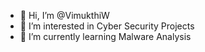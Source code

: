 - 👋 Hi, I’m @VimukthiW
- 👀 I’m interested in Cyber Security Projects
- 🌱 I’m currently learning Malware Analysis 

<!---
VimukthiW/VimukthiW is a ✨ special ✨ repository because its `README.md` (this file) appears on your GitHub profile.
You can click the Preview link to take a look at your changes.
--->
